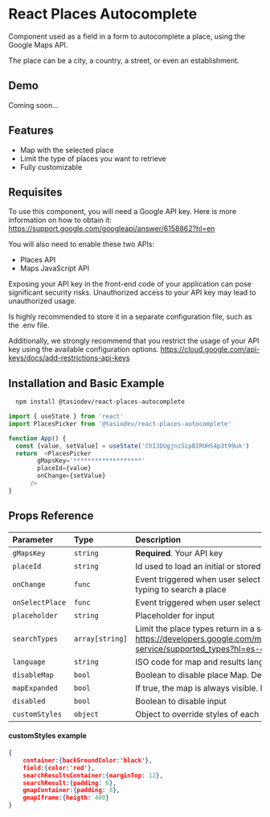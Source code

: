 
# React Places Autocomplete

Component used as a field in a form to autocomplete a place, using the Google Maps API.

The place can be a city, a country, a street, or even an establishment.

## Demo

Coming soon...


## Features

- Map with the selected place
- Limit the type of places you want to retrieve
- Fully customizable


## Requisites
To use this component, you will need a Google API key. Here is more information on how to obtain it: https://support.google.com/googleapi/answer/6158862?hl=en

You will also need to enable these two APIs:
- Places API
- Maps JavaScript API

Exposing your API key in the front-end code of your application can pose significant security risks. Unauthorized access to your API key may lead to unauthorized usage.

Is highly recommended to store it in a separate configuration file, such as the .env file.

Additionally, we strongly recommend that you restrict the usage of your API key using the available configuration options. https://cloud.google.com/api-keys/docs/add-restrictions-api-keys


## Installation and Basic Example

```bash
  npm install @tasiodev/react-places-autocomplete
```

```javascript
import { useState } from 'react'
import PlacesPicker from '@tasiodev/react-places-autocomplete'

function App() {
  const [value, setValue] = useState('ChIJDUgjniSipBIRUHS4p3t99uk')
  return  <PlacesPicker
        gMapsKey='*******************'
        placeId={value}
        onChange={setValue}
      />
}
```
## Props Reference

####  <PlacesPicker />

| Parameter | Type     | Description                |
| :-------- | :------- | :------------------------- |
| `gMapsKey` | `string` | **Required**. Your API key |
| `placeId` | `string` | Id used to load an initial or stored place  |
| `onChange` | `func` | Event triggered when user select a place or when user starts typing to search a place  |
| `onSelectPlace` | `func` | Event triggered when user select a place |
| `placeholder` | `string` | Placeholder for input |
| `searchTypes` | `array[string]` | Limit the place types return in a search. See: https://developers.google.com/maps/documentation/places/web-service/supported_types?hl=es-419 |
| `language` | `string` | ISO code for map and results language. Default: "en" |
| `disableMap` | `bool` | Boolean to disable place Map. Default: false |
| `mapExpanded` | `bool` | If true, the map is always visible. Default: false |
| `disabled` | `bool` | Boolean to disable input |
| `customStyles` | `object` | Object to override styles of each element. See definitions |


#### customStyles example
```json
{
    container:{backGroundColor:'black'},
    field:{color:'red'},
    searchResultsContainer:{marginTop: 12},
    searchResult:{padding: 6},
    gmapContainer:{padding: 8},
    gmapIframe:{heigth: 400}
}
```


